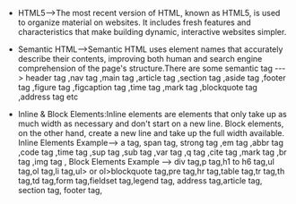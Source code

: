 + HTML5-->The most recent version of HTML, known as HTML5, is used to organize material on websites. It includes fresh features and characteristics that make building dynamic, interactive websites simpler.
+ Semantic HTML-->Semantic HTML uses element names that accurately describe their contents, improving both human and search engine comprehension of the page's structure.There are some semantic tag ---> header tag  ,nav tag ,main tag ,article tag ,section tag ,aside tag ,footer tag ,figure tag ,figcaption tag ,time tag ,mark tag ,blockquote tag ,address tag  etc

+ Inline & Block Elements:Inline elements are elements that only take up as much width as necessary and don't start on a new line. Block elements, on the other hand, create a new line and take up the full width available. Inline Elements Example--> a tag, span tag, strong tag ,em tag ,abbr tag ,code tag ,time tag ,sup tag ,sub tag ,var tag ,q tag ,cite tag ,mark tag ,br tag ,img tag ,
Block Elements Example --> div tag,p tag,h1 to h6 tag,ul tag,ol tag,li tag,ul> or ol>blockquote tag,pre tag,hr tag,table tag,tr tag,th tag,td tag,form tag,fieldset tag,legend tag, address tag,article tag, section tag, footer tag, 
